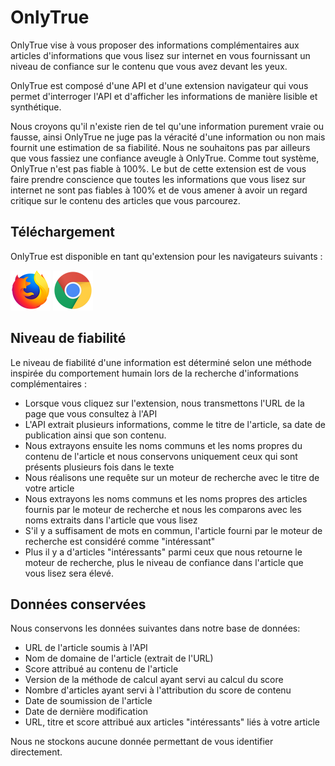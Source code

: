 # OnlyTrue
OnlyTrue vise à vous proposer des informations complémentaires aux articles d'informations que vous lisez sur internet en vous fournissant un niveau de confiance sur le contenu que vous avez devant les yeux.

OnlyTrue est composé d'une API et d'une extension navigateur qui vous permet d'interroger l'API et d'afficher les informations de manière lisible et synthétique.

Nous croyons qu'il n'existe rien de tel qu'une information purement vraie ou fausse, ainsi OnlyTrue ne juge pas la véracité d'une information ou non mais fournit une estimation de sa fiabilité. Nous ne souhaitons pas par ailleurs que vous fassiez une confiance aveugle à OnlyTrue. Comme tout système, OnlyTrue n'est pas fiable à 100%. Le but de cette extension est de vous faire prendre conscience que toutes les informations que vous lisez sur internet ne sont pas fiables à 100% et de vous amener à avoir un regard critique sur le contenu des articles que vous parcourez.

## Téléchargement
OnlyTrue est disponible en tant qu'extension pour les navigateurs suivants :

<a href="https://addons.mozilla.org/en-US/firefox/addon/onlytrue/"><img src="images/firefox_64x64.png" title="logo firefox"></a>
<a href="https://chrome.google.com/webstore/detail/onlytrue/jcfpgmcndlcelogjncjamiebkicpijpp"><img src="images/chrome_64x64.png" title="logo chrome"></a>

## Niveau de fiabilité
Le niveau de fiabilité d'une information est déterminé selon une méthode inspirée du comportement humain lors de la recherche d'informations complémentaires :

- Lorsque vous cliquez sur l'extension, nous transmettons l'URL de la page que vous consultez à l'API
- L'API extrait plusieurs informations, comme le titre de l'article, sa date de publication ainsi que son contenu.
- Nous extrayons ensuite les noms communs et les noms propres du contenu de l'article et nous conservons uniquement ceux qui sont présents plusieurs fois dans le texte
- Nous réalisons une requête sur un moteur de recherche avec le titre de votre article
- Nous extrayons les noms communs et les noms propres des articles fournis par le moteur de recherche et nous les comparons avec les noms extraits dans l'article que vous lisez
- S'il y a suffisament de mots en commun, l'article fourni par le moteur de recherche est considéré comme "intéressant"
- Plus il y a d'articles "intéressants" parmi ceux que nous retourne le moteur de recherche, plus le niveau de confiance dans l'article que vous lisez sera élevé.

## Données conservées
Nous conservons les données suivantes dans notre base de données:

- URL de l'article soumis à l'API
- Nom de domaine de l'article (extrait de l'URL)
- Score attribué au contenu de l'article
- Version de la méthode de calcul ayant servi au calcul du score
- Nombre d'articles ayant servi à l'attribution du score de contenu
- Date de soumission de l'article
- Date de dernière modification
- URL, titre et score attribué aux articles "intéressants" liés à votre article

Nous ne stockons aucune donnée permettant de vous identifier directement.
